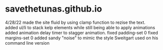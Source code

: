 # savethetunas.github.io
4/28/22
made the site fluid by using clamp function to rezise the text.
added ul/li to stack kelp elements while still being able to apply animations
added animation delay timer to stagger animation.
fixed padding-set 0
fixed margins-set 0
added sandy "noise" to mimic the style Sweitgart used on his command line version
